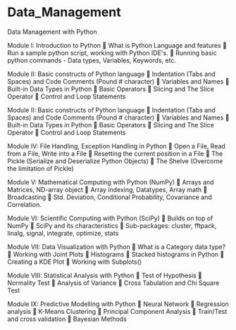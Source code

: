 # Data_Management
Data Management with Python

Module I: Introduction to Python
 What is Python Language and features
 Run a sample python script, working with Python
IDE's.
 Running basic python commands - Data types,
Variables, Keywords, etc.

Module II: Basic constructs of Python language
 Indentation (Tabs and Spaces) and Code Comments
(Pound # character)
 Variables and Names
 Built-in Data Types in Python
 Basic Operators
 Slicing and The Slice Operator
 Control and Loop Statements

Module II: Basic constructs of Python language
 Indentation (Tabs and Spaces) and Code Comments
(Pound # character)
 Variables and Names
 Built-in Data Types in Python
 Basic Operators
 Slicing and The Slice Operator
 Control and Loop Statements

Module IV: File Handling, Exception Handling in Python
 Open a File, Read from a File, Write into a File
 Resetting the current position in a File
 The Pickle (Serialize and Deserialize Python Objects)
 The Shelve (Overcome the limitation of Pickle)

Module V: Mathematical Computing with Python (NumPy)
 Arrays and Matrices, ND-array object
 Array indexing, Datatypes, Array math
 Broadcasting
 Std. Deviation, Conditional Probability, Covariance
and Correlation.

Module VI: Scientific Computing with Python (SciPy)
 Builds on top of NumPy
 SciPy and its characteristics
 Sub-packages: cluster, fftpack, linalg, signal,
integrate, optimize, stats 

Module VII: Data Visualization with Python
 What is a Category data type?
 Working with Joint Plots
 Histograms
 Stacked histograms in Python
 Creating a KDE Plot
 Working with Subplots()

Module VIII: Statistical Analysis with Python
 Test of Hypothesis
 Normality Test
 Analysis of Variance
 Cross Tabulation and Chi Square Test

Module IX: Predictive Modelling with Python
 Neural Network
 Regression analysis
 K-Means Clustering
 Principal Component Analysis
 Train/Test and cross validation
 Bayesian Methods
